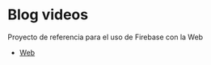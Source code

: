 # Blog videos

Proyecto de referencia para el uso de Firebase con la Web

* [Web](https://data-base-38d79.web.app/)
